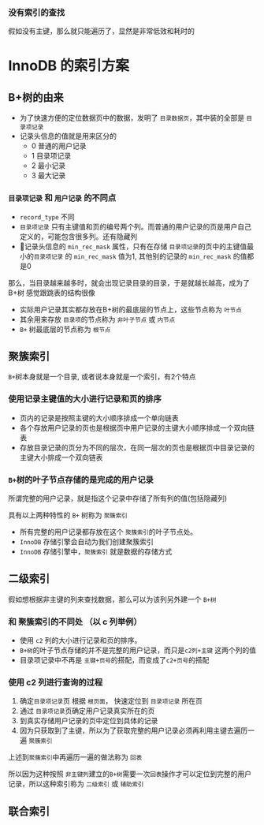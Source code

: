 ### 没有索引的查找
假如没有主键，那么就只能遍历了，显然是非常低效和耗时的

# InnoDB 的索引方案
## B+树的由来
- 为了快速方便的定位数据页中的数据，发明了 `目录数据页`，其中装的全部是 `目录项记录`
- 记录头信息的值就是用来区分的
  - 0 普通的用户记录
  - 1 目录项记录
  - 2 最小记录
  - 3 最大记录

### `目录项记录` 和 `用户记录` 的不同点
- `record_type` 不同
- `目录项记录` 只有主键值和页的编号两个列。而普通的用户记录的页是用户自己定义的，可能包含很多列。还有隐藏列
- 记录头信息的 `min_rec_mask` 属性，只有在存储 `目录项记录`的页中的主键值最小的`目录项记录` 的 `min_rec_mask` 值为1, 其他别的记录的 `min_rec_mask` 的值都是0

那么，当目录越来越多时，就会出现记录目录的目录，于是就越长越高，成为了 B+树
感觉跟跳表的结构很像

- 实际用户记录其实都存放在B+树的最底层的节点上，这些节点称为 `叶节点`
- 其余用来存放 `目录项`的节点称为 `非叶子节点` 或 `内节点`
- `B+` 树最底层的节点称为 `根节点`

## 聚簇索引
`B+`树本身就是一个目录, 或者说本身就是一个索引，有2个特点

### 使用记录主键值的大小进行记录和页的排序
- 页内的记录是按照主键的大小顺序排成一个单向链表
- 各个存放用户记录的页也是根据页中用户记录的主键大小顺序排成一个双向链表
- 存放目录记录的页分为不同的层次，在同一层次的页也是根据页中目录记录的主键大小排成一个双向链表

### `B+`树的叶子节点存储的是完成的用户记录
所谓完整的用户记录，就是指这个记录中存储了所有列的值(包括隐藏列)

具有以上两种特性的 `B+` 树称为 `聚簇索引`
- 所有完整的用户记录都存放在这个 `聚簇索引`的叶子节点处。
- `InnoDB` 存储引擎会自动为我们创建聚簇索引
- `InnoDB` 存储引擎中，`聚簇索引` 就是数据的存储方式
  
## 二级索引
假如想根据非主键的列来查找数据，那么可以为该列另外建一个 `B+树`

### 和 聚簇索引的不同处 （以 c 列举例）
- 使用 `c2` 列的大小进行记录和页的排序。
- `B+树`的叶子节点存储的并不是完整的用户记录，而只是`c2列+主键` 这两个列的值
- 目录项记录中不再是 `主键+页号`的搭配，而变成了`c2+页号`的搭配

### 使用 c2 列进行查询的过程
1. 确定`目录项记录`页
  根据 `根页面`， 快速定位到 `目录项记录` 所在页
2. 通过 `目录项记录`页确定用户记录真实所在的页
3. 到真实存储用户记录的页中定位到具体的记录
4. 因为只获取到了主键，所以为了获取完整的用户记录必须再利用主键去遍历一遍 `聚簇索引`

上述到`聚簇索引`中再遍历一遍的做法称为 `回表`

所以因为这种按照 `非主键列`建立的`B+树`需要一次`回表`操作才可以定位到完整的用户记录，所以这种索引称为 `二级索引` 或 `辅助索引`

## 联合索引
